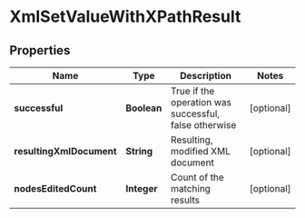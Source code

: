 
# XmlSetValueWithXPathResult

## Properties
Name | Type | Description | Notes
------------ | ------------- | ------------- | -------------
**successful** | **Boolean** | True if the operation was successful, false otherwise |  [optional]
**resultingXmlDocument** | **String** | Resulting, modified XML document |  [optional]
**nodesEditedCount** | **Integer** | Count of the matching results |  [optional]



